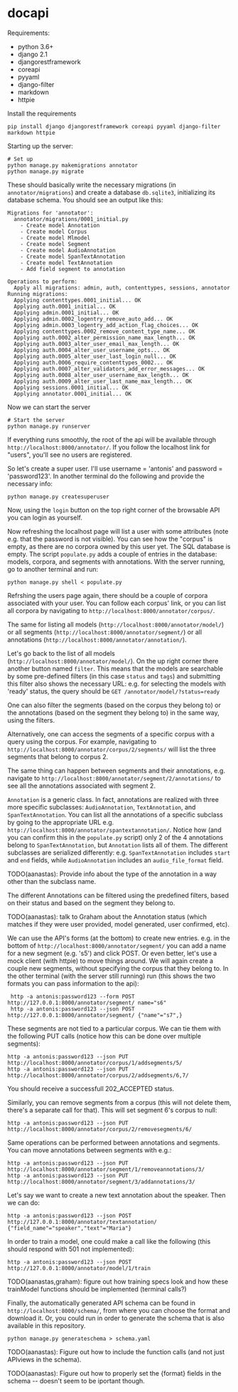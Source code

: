 # docapi

Requirements:
* python 3.6+
* django 2.1
* djangorestframework
* coreapi
* pyyaml
* django-filter
* markdown
* httpie

Install the requirements
~~~~
pip install django djangorestframework coreapi pyyaml django-filter markdown httpie
~~~~

Starting up the server:

~~~~
# Set up
python manage.py makemigrations annotator
python manage.py migrate
~~~~

These should basically write the necessary migrations (in `annotator/migrations`) and create a database `db.sqlite3`, initializing its database schema. You should see an output like this:
~~~~
Migrations for 'annotator':
  annotator/migrations/0001_initial.py
    - Create model Annotation
    - Create model Corpus
    - Create model Mlmodel
    - Create model Segment
    - Create model AudioAnnotation
    - Create model SpanTextAnnotation
    - Create model TextAnnotation
    - Add field segment to annotation

Operations to perform:
  Apply all migrations: admin, auth, contenttypes, sessions, annotator
Running migrations:
  Applying contenttypes.0001_initial... OK
  Applying auth.0001_initial... OK
  Applying admin.0001_initial... OK
  Applying admin.0002_logentry_remove_auto_add... OK
  Applying admin.0003_logentry_add_action_flag_choices... OK
  Applying contenttypes.0002_remove_content_type_name... OK
  Applying auth.0002_alter_permission_name_max_length... OK
  Applying auth.0003_alter_user_email_max_length... OK
  Applying auth.0004_alter_user_username_opts... OK
  Applying auth.0005_alter_user_last_login_null... OK
  Applying auth.0006_require_contenttypes_0002... OK
  Applying auth.0007_alter_validators_add_error_messages... OK
  Applying auth.0008_alter_user_username_max_length... OK
  Applying auth.0009_alter_user_last_name_max_length... OK
  Applying sessions.0001_initial... OK
  Applying annotator.0001_initial... OK
~~~~

Now we can start the server
~~~~
# Start the server
python manage.py runserver
~~~~

If everything runs smoothly, the root of the api will be available through `http://localhost:8000/annotator/`.
If you follow the localhost link for "users", you'll see no users are registered. 

So let's create a super user. I'll use username = 'antonis' and password = 'password123'.
In another terminal do the following and provide the necessary info:
~~~~
python manage.py createsuperuser
~~~~
Now, using the `login` button on the top right corner of the browsable API you can login as yourself.

Now refreshing the localhost page will list a user with some attributes (note e.g. that the password is not visible).
You can see how the "corpus" is empty, as there are no corpora owned by this user yet. The SQL database is empty.
The script `populate.py` adds a couple of entries in the database: models, corpora, and segments with annotations.
With the server running, go to another terminal and run:
~~~~
python manage.py shell < populate.py 
~~~~

Refrshing the users page again, there should be a couple of corpora associated with your user.
You can follow each corpus' link, or you can list all corpora by navigating to `http://localhost:8000/annotator/corpus/`.

The same for listing all models (`http://localhost:8000/annotator/model/`) or all segments (`http://localhost:8000/annotator/segment/`) or all annotations (`http://localhost:8000/annotator/annotation/`).

Let's go back to the list of all models (`http://localhost:8000/annotator/model/`). On the up right corner there another button named `filter`.
This means that the models are searchable by some pre-defined filters (in this case `status` and `tags`) and submitting this filter also shows
the necessary URL: e.g. for selecting the models with 'ready' status, the query should be `GET /annotator/model/?status=ready`

One can also filter the segments (based on the corpus they belong to) or the annotations (based on the segment they belong to) in the same way, using the filters.

Alternatively, one can access the segments of a specific corpus with a query using the corpus. For example, navigating to `http://localhost:8000/annotator/corpus/2/segments/`
will list the three segments that belong to corpus 2.

The same thing can happen between segments and their annotations, e.g. navigate to `http://localhost:8000/annotator/segment/2/annotations/` to see all the annotations
associated with segment 2.

`Annotation` is a generic class. In fact, annotations are realized with three more specific subclasses: `AudioAnnotation`, `TextAnnotation`, and `SpanTextAnnotation`.
You can list all the annotations of a specific subclass by going to the appropriate URL e.g. `http://localhost:8000/annotator/spantextannotation/`.
Notice how (and you can confirm this in the `populate.py` script) only 2 of the 4 annotations belong to `SpanTextAnnotation`, but `Annotation` lists all of them.
The different subclasses are serialized differently: e.g. `SpanTextAnnotation` includes `start` and `end` fields, while `AudioAnnotation` includes an `audio_file_format` field.

TODO(aanastas): Provide info about the type of the annotation in a way other than the subclass name.

The different Annotations can be filtered using the predefined filters, based on their status and based on the segment they belong to.

TODO(aanastas): talk to Graham about the Annotation status (which matches if they were user provided, model generated, user confirmed, etc).

We can use the API's forms (at the bottom) to create new entries. e.g. in the bottom of `http://localhost:8000/annotator/segment/` you can add a name for a new segment (e.g. 's5') and click POST. Or even better, let's use a mock client (with httpie) to move things around. We will again create a couple new segments, without specifying the corpus that they belong to. In the other terminal (with the server still running) run (this shows the two formats you can pass information to the api):
```
 http -a antonis:password123 --form POST http://127.0.0.1:8000/annotator/segment/ name="s6"
 http -a antonis:password123 --json POST http://127.0.0.1:8000/annotator/segment/ {"name"="s7",}
 ```

These segments are not tied to a particular corpus. We can tie them with the following PUT calls (notice how this can be done over multiple segments):
```
http -a antonis:password123 --json PUT http://localhost:8000/annotator/corpus/1/addsegments/5/
http -a antonis:password123 --json PUT http://localhost:8000/annotator/corpus/2/addsegments/6,7/
```
You should receive a successfull 202_ACCEPTED status.

Similarly, you can remove segments from a corpus (this will not delete them, there's a separate call for that). This will set segment 6's corpus to null:
~~~~
http -a antonis:password123 --json PUT http://localhost:8000/annotator/corpus/2/removesegments/6/
~~~~

Same operations can be performed between annotations and segments. You can move annotations between segments with e.g.:
```
http -a antonis:password123 --json PUT http://localhost:8000/annotator/segment/1/removeannotations/3/
http -a antonis:password123 --json PUT http://localhost:8000/annotator/segment/3/addannotations/3/
```


Let's say we want to create a new text annotation about the speaker. Then we can do:
~~~~
http -a antonis:password123 --json POST http://127.0.0.1:8000/annotator/textannotation/ {"field_name"="speaker","text"="Maria"}
~~~~

In order to train a model, one could make a call like the following (this should respond with 501 not implemented):
~~~~
http -a antonis:password123 --json POST http://127.0.0.1:8000/annotator/model/1/train
~~~~
TODO(aanastas,graham): figure out how training specs look and how these trainModel functions should be implemented (terminal calls?)

Finally, the automatically generated API schema can be found in `http://localhost:8000/schema/`, from where you can choose the format and download it.
Or, you could run in order to generate the schema that is also available in this repository.
~~~~
python manage.py generateschema > schema.yaml
~~~~

TODO(aanastas): Figure out how to include the function calls (and not just APIviews in the schema).

TODO(aanastas): Figure out how to properly set the {format} fields in the schema -- doesn't seem to be iportant though.



